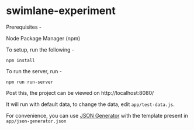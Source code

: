 # swimlane-experiment

Prerequisites -

Node Package Manager (npm)


To setup, run the following -

```
npm install
```

To run the server, run -
```
npm run run-server
```
Post this, the project can be viewed on http://localhost:8080/

It will run with default data, to change the data, edit `app/test-data.js`.

For convenience, you can use [JSON Generator](https://www.json-generator.com/) with the template present in `app/json-generator.json`

